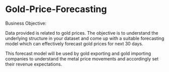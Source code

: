 # Gold-Price-Forecasting
Business Objective:

Data provided is related to gold prices. The objective is to understand the
underlying structure in your dataset and come up with a suitable forecasting
model which can effectively forecast gold prices for next 30 days.

This forecast model will be used by gold exporting and gold importing companies
to understand the metal price movements and accordingly set their revenue
expectations.
